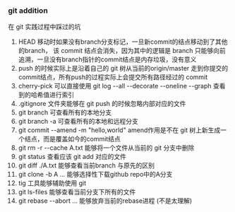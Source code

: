 ### git addition

在 git 实践过程中踩过的坑

1. HEAD 移动时如果没有branch分支标记，一旦新commit的结点移动到了其他的branch， 该 commit 结点会消失，因为其中的逻辑是 branch 只能够向前追溯，一旦没有branch指针的commit结点是内存垃圾，没有意义
2. push 的时候实际上是沿着自己的 git 树从当前的origin/master 走到你提交的commit结点，所有push的过程实际上会提交所有路径经过的 commit
3. cherry-pick 可以直接使用  git log --all --decorate --oneline --graph  查看到的哈希值进行索引
4. .gitignore 文件夹能够在 git push 的时候忽略内部对应的文件
5. git branch 可查看所有的本地分支
6. git branch -a 可查看所有的本地和远程分支
7. git commit --amend -m "hello,world"  amend作用是不在 git 树上新生成一个结点，而是覆盖如今的commit结点
8. git rm -r --cache A.txt 能够将一个文件从当前的 git 分支中删除
9. git status 查看应该 git add 对应的文件
10. git diff ./A.txt 能够查看当前branch 与原先的区别
11. git clone -b A ... 能够选择性下载github repo中的A分支
12. tig 工具能够辅助使用 git
13. git ls-files 能够查看当前分支下所有的文件
14. git rebase --abort ... 能够放弃当前的rebase进程 (不是太理解)